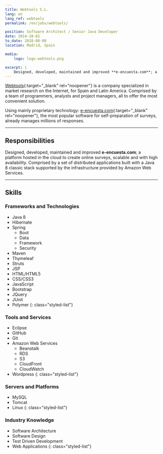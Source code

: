 ```yaml
---
title: Webtools S.L.
lang: en
lang_ref: webtools
permalink: /en/jobs/webtools/

position: Software Architect / Senior Java Developer
date: 2014-10-01
to_date: 2018-08-08
location: Madrid, Spain

media:
    logo: logo-webtools.png

excerpt: |
    Designed, developed, maintained and improved **e-encuesta.com**; a platform hosted in the cloud to create online surveys, scalable and with high availability. Comprised by a set of distributed applications built with a Java 8 classic stack supported by the infrastructure provided by Amazon Web Services.
---
```


[Webtools](https://www.webtools.es){:target="_blank" rel="noopener"} is a company specialized in market research on the Internet, for Spain and Latin America. Comprised by a team of programmers, analysts and project managers, all to offer the most convenient solution.

Using mainly proprietary technology: [e-encuesta.com](https://www.encuesta.com){:target="_blank" rel="noopener"}, the most popular software for self-preparation of surveys, already manages millions of responses.

***

## Responsibilities

Designed, developed, maintained and improved **e-encuesta.com**; a platform hosted in the cloud to create online surveys, scalable and with high availability. Comprised by a set of distributed applications built with a Java 8 classic stack supported by the infrastructure provided by Amazon Web Services.

***

## Skills

### Frameworks and Technologies

- Java 8
- Hibernate
- Spring
    - Boot
    - Data
    - Framework
    - Security
- Maven
- Thymeleaf
- Struts
- JSP
- HTML/HTML5
- CSS/CSS3
- JavaScript
- Bootstrap
- JQuery
- JUnit
- Polymer
{: class="styled-list"}

### Tools and Services

- Eclipse
- GitHub
- Git
- Amazon Web Services
    - Beanstalk
    - RDS
    - S3
    - CloudFront
    - CloudWatch
- Wordpress
{: class="styled-list"}

### Servers and Platforms

- MySQL
- Tomcat
- Linux 
{: class="styled-list"}

### Industry Knowledge

- Software Architecture
- Software Design
- Test Driven Development
- Web Applications
{: class="styled-list"}